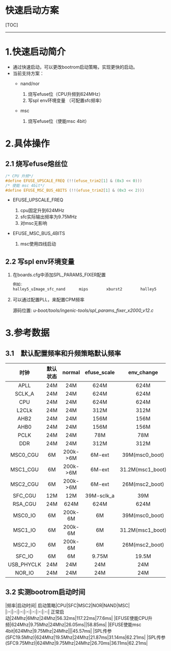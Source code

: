 快速启动方案
===========
[TOC]
<!-- toc -->

----
# 1.快速启动简介

* 通过快速启动，可以更改bootrom启动策略，实现更快的启动。
* 当前支持方案：
  * nand/nor
      1. 烧写efuse位（CPU升频到624MHz）
      2. 写spl env环境变量 （可配置sfc频率）

  * msc
      1. 烧写efuse位（使能msc 4bit）

# 2.具体操作

## 2.1 烧写efuse熔丝位

```c
/* CPU 升频*/
#define EFUSE_UPSCALE_FREQ (!!(efuse_trim2[1] & (0x3 << 0)))
/* 使能 msc 4bit*/
#define EFUSE_MSC_BUS_4BITS (!!(efuse_trim2[1] & (0x3 << 2)))
```

* EFUSE_UPSCALE_FREQ
    1. cpu固定升到624MHz
    2. sfc实际输出频率为9.75MHz
    3. 对msc无影响

* EFUSE_MSC_BUS_4BITS
    1. msc使用四线启动

## 2.2 写spl env环境变量

1. 在boards.cfg中添加SPL_PARAMS_FIXER配置

    ```c
    例如:
    halley5_uImage_sfc_nand      mips        xburst2        halley5          ingenic        x2000_v12       halley5:SPL_SFC_NAND,MTD_SFCNAND,SPL_PARAMS_FIXER
    ```

2. 可以通过配置PLL，来配置CPM频率

    源码位置: *u-boot/tools/ingenic-tools/spl_params_fixer_x2000_v12.c*

# 3.参考数据

## 3.1　默认配置频率和升频策略默认频率

|时钟|默认状态|normal|efuse_scale|env_change|USB scale|Security scale|
|:-:|:-:|:-:|:-:|:-:|:-:|:-:|
|APLL|24M|24M|624M|624M|624M|624M|
|SCLK_A|24M|24M|624M|624M|624M|624M|
|CPU|24M|24M|624M|624M|624M|624M|
|L2CLk|24M|24M|312M|312M|312M|312M|
|AHB2|24M|24M|156M|156M|156M|156M|
|AHB0|24M|24M|156M|156M|156M|156M|
|PCLK|24M|24M|78M|78M|78M|78M|
|DDR|24M|24M|312M|312M|
|MSC0_CGU|6M|200k->6M|6M-ext|39M(msc0_boot)|
|MSC1_CGU|6M|200k->6M|6M-ext|31.2M(msc1_boot)|
|MSC2_CGU|6M|200k->6M|6M-ext|26M(msc2_boot)|
|SFC_CGU|12M|12M|39M-sclk_a|39M|
|RSA_CGU|24M|624M|624M|624M|
|MSC0_IO|6M|200k-6M|6M|39M(msc0_boot)|
|MSC1_IO|6M|200k-6M|6M|31.2M(msc1_boot)|
|MSC2_IO|6M|200k-6M|6M|26M(msc2_boot)|
|SFC_IO|6M|6M|9.75M|19.5M|
|USB_PHYCLK|24M|24M|24M|24M|
|NOR_IO|24M|24M|24M|24M|

## 3.2 实测bootrom启动时间

|频率|启动时间|
启动策略|CPU|SFC|MSC2|NOR|NAND|MSC|
|:-:|:-:|:-:|:-:|:-:|:-:|:-:|
正常启动|24Mhz|6Mhz|24Mhz|56.32ms|117.22ms|77.6ms|
|EFUSE使能CPU升频|624Mhz|9.75Mhz|24Mhz|26.05ms||58.85ms|
|EFUSE使能msc 4bit|624Mhz|9.75Mhz|24Mhz|||45.57ms|
|SPL传参(SFC19.5Mhz)|624Mhz|19.5Mhz|24Mhz|21.87ms|31.14ms|62.21ms|
|SPL传参(SFC9.75Mhz)|624Mhz|9.75Mhz|24Mhz|26.70ms|36.11ms|62.21ms|
